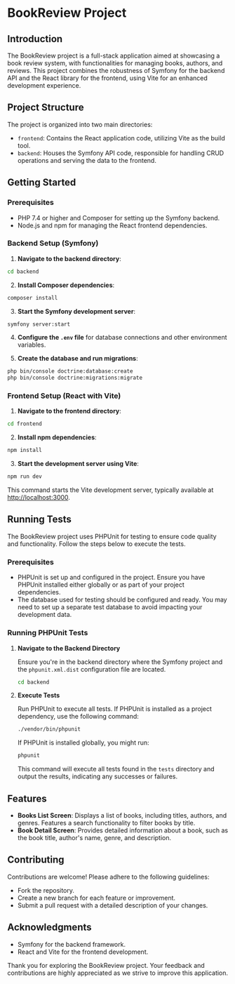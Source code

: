 
# BookReview Project

## Introduction

The BookReview project is a full-stack application aimed at showcasing a book review system, with functionalities for managing books, authors, and reviews. This project combines the robustness of Symfony for the backend API and the React library for the frontend, using Vite for an enhanced development experience.

## Project Structure

The project is organized into two main directories:

- `frontend`: Contains the React application code, utilizing Vite as the build tool.
- `backend`: Houses the Symfony API code, responsible for handling CRUD operations and serving the data to the frontend.

## Getting Started

### Prerequisites

- PHP 7.4 or higher and Composer for setting up the Symfony backend.
- Node.js and npm for managing the React frontend dependencies.

### Backend Setup (Symfony)

1. **Navigate to the backend directory**:

```bash
cd backend
```

2. **Install Composer dependencies**:

```bash
composer install
```

3. **Start the Symfony development server**:

```bash
symfony server:start
```

4. **Configure the `.env` file** for database connections and other environment variables.

5. **Create the database and run migrations**:

```bash
php bin/console doctrine:database:create
php bin/console doctrine:migrations:migrate
```

### Frontend Setup (React with Vite)

1. **Navigate to the frontend directory**:

```bash
cd frontend
```

2. **Install npm dependencies**:

```bash
npm install
```

3. **Start the development server using Vite**:

```bash
npm run dev
```

This command starts the Vite development server, typically available at [http://localhost:3000](http://localhost:3000).


## Running Tests


The BookReview project uses PHPUnit for testing to ensure code quality and functionality. Follow the steps below to execute the tests.

### Prerequisites

- PHPUnit is set up and configured in the project. Ensure you have PHPUnit installed either globally or as part of your project dependencies.
- The database used for testing should be configured and ready. You may need to set up a separate test database to avoid impacting your development data.

### Running PHPUnit Tests

1. **Navigate to the Backend Directory**

   Ensure you're in the backend directory where the Symfony project and the `phpunit.xml.dist` configuration file are located.

   ```bash
   cd backend
   ```

2. **Execute Tests**

   Run PHPUnit to execute all tests. If PHPUnit is installed as a project dependency, use the following command:

   ```bash
   ./vendor/bin/phpunit
   ```

   If PHPUnit is installed globally, you might run:

   ```bash
   phpunit
   ```

   This command will execute all tests found in the `tests` directory and output the results, indicating any successes or failures.


## Features

- **Books List Screen**: Displays a list of books, including titles, authors, and genres. Features a search functionality to filter books by title.
- **Book Detail Screen**: Provides detailed information about a book, such as the book title, author's name, genre, and description.

## Contributing

Contributions are welcome! Please adhere to the following guidelines:

- Fork the repository.
- Create a new branch for each feature or improvement.
- Submit a pull request with a detailed description of your changes.


## Acknowledgments

- Symfony for the backend framework.
- React and Vite for the frontend development.

Thank you for exploring the BookReview project. Your feedback and contributions are highly appreciated as we strive to improve this application.

